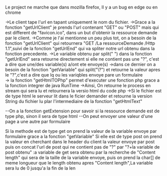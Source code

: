 Le project ne marche que dans mozilla firefox, Il y a un bug en edge ou en chrome

->Le client tape l'url en tapant uniquement le nom du fichier. 
->Grace a la fonction "getUrlClient" je prends l'url contenant "GET" ou "POST" mais qui est different de "favicon.ico", dans un but d'obtenir la ressource demande par le client.
->Comme je l'ai mentionne un peu plus tot, on a besoin de la fonction "getUrlClient" qui retournera "GET /La ressourceDemande /Http 1.1",suivi de la fonction "getUrlEnd" qui va spliter notre url obtenu dans la fonction precedente. 
->Le variable obtenu par split(" ") dans la fonction "getUrlEnd" sera retourne directement si elle ne contient pas une "?", c'est a dire que une/des variable(s) a/ont ete envoye(s)
->dans ce dernier on a besoin de la fonction "getVariable" qui split("\\?")  et retourne la valeur apres le "?",c'est a dire que lq ou les variqbles envoye pare un formulaire  
-> la fonction "getHtmlTOPhp" permet  d'executer une fonction php grace a la fonction integrer de java RunTime
->Ainsi, On retourne le process en stream qui sera lu et retournera la versio  html du code php 
->Si le  fichier est de type html le serveur lit dans le ficier demander et retourne la version  String du fichier lu plar l'intermediaire de la fonction "getHtmlText"
 
--On a la fonction getExtension pour savoir si la ressource demande est de type php, sinon il sera de type html
--On peut envoyer une valeur d'une page a une autre par formulaire

Si la methode est de type get on prend la valeur de la variable envoye par formulaire grace a la fonction  "getVariable"
Si elle est de type post on prend la valeur en cherchant dans le header du client la valeur envoye par post puis on concat l'url de post qui ne contient pas de "?" par "?+la variable de post obtenu"
:a variable de get sera obtenu par la recherche de "Content length" qui sera de la taille de la variable envoye, puis on prend la char[] de meme longueur que le length obtenu apres "Content length",La variable sera lu de 0 jusqu'a la fin de la len 